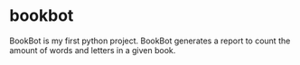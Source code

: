 # bookbot
BookBot is my first python project.
BookBot generates a report to count the amount of words and letters in a given book. 